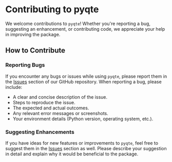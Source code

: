 # Contributing to pyqte

We welcome contributions to `pyqte`! Whether you're reporting a bug, suggesting an enhancement, or contributing code, we appreciate your help in improving the package.

## How to Contribute

### Reporting Bugs

If you encounter any bugs or issues while using `pyqte`, please report them in the [Issues](https://github.com/Daniel-Uhr/pyqte/issues) section of our GitHub repository. When reporting a bug, please include:

- A clear and concise description of the issue.
- Steps to reproduce the issue.
- The expected and actual outcomes.
- Any relevant error messages or screenshots.
- Your environment details (Python version, operating system, etc.).

### Suggesting Enhancements

If you have ideas for new features or improvements to `pyqte`, feel free to suggest them in the [Issues](https://github.com/Daniel-Uhr/pyqte/issues) section as well. Please describe your suggestion in detail and explain why it would be beneficial to the package.

